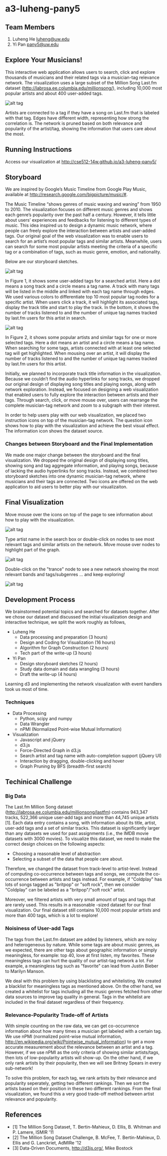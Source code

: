 a3-luheng-pany5
===============

## Team Members

1. Luheng He luheng@uw.edu
2. Yi Pan pany5@uw.edu

## Explore Your Musicians!
This interactive web application allows users to search, click and explore thousands of musicians and their related tags via a musician-tag relevance network. The visualization uses a large subset of the Million Song Last.fm dataset (http://labrosa.ee.columbia.edu/millionsong/), including 10,000 most popular artists and about 400 user-added tags. 
 
![alt tag](https://raw.github.com/CSE512-14W/a3-luheng-pany5/master/writeup/preview.png)

Artists are connected to a tag if they have a song on Last.fm that is labeled with that tag. Edges have different width, representing how strong the correlation is. The network is pruned based on both relevance and popularity of the artist/tag, showing the information that users care about the most.

## Running Instructions

Access our visualization at http://cse512-14w.github.io/a3-luheng-pany5/

## Storyboard

We are inspired by Google’s Music Timeline from Google Play Music, available at http://research.google.com/bigpicture/music/#.

The Music Timeline “shows genres of music waxing and waning” from 1950 to 2010. The visualization focuses on different music genres and shows each genre’s popularity over the past half a century. However, it tells little about users’ experiences and feedbacks for listening to different types of music. This idea inspired us to design a dynamic music network, where people can freely explore the interaction between artists and user-added tags. Our original goal of the web visualization was to enable users to search for an artist’s most popular tags and similar artists.  Meanwhile, users can search for some most popular artists meeting the criteria of a specific tag or a combination of tags, such as music genre, emotion, and nationality. 

Below are our storyboard sketches. 


![alt tag](https://github.com/CSE512-14W/a3-luheng-pany5/raw/master/writeup/fig1.png)


In Figure 1, it shows some user-added tags for a searched artist. Here a dot means a song track and a circle means a tag name. A track with many tags will be listed in the middle and linked with each tag name through edges. We used various colors to differentiate top 10 most popular tag nodes for a specific artist. When users click a track, it will highlight its associated tags, display the track title and start to play the track. In the bottom, it shows the number of tracks listened to and the number of unique tag names tracked by last.fm users for this artist in search. 


![alt tag](https://github.com/CSE512-14W/a3-luheng-pany5/raw/master/writeup/fig2.png)


In Figure 2, it shows some popular artists and similar tags for one or more selected tags. Here a dot means an artist and a circle means a tag name. When searching for some tags, artists connected with at least one selected tag will get highlighted. When mousing over an artist, it will display the number of tracks listened to and the number of unique tag names tracked by last.fm users for this artist. 

Initially, we planned to incorporate track title information in the visualization. Because we couldn’t find the audio hyperlinks for song tracks, we dropped our original design of displaying song titles and playing songs, along with network exploration. Instead, we focused on designing a web visualization that enabled users to fully explore the interaction between artists and their tags. Through search, click, or move mouse over, users can rearrange the complete musician-tag network and zoom to a subgraph with their interest. 

In order to help users play with our web visualization, we placed two instruction icons on top of the musician-tag network. The question icon shows how to play with the visualization and achieve the best visual effect. The information icon shows the dataset source. 


### Changes between Storyboard and the Final Implementation

We made one major change between the storyboard and the final visualization.  We dropped the original design of displaying song titles, showing song and tag aggregate information, and playing songs, because of lacking the audio hyperlinks for song tracks. Instead, we combined two storyboard sketches into one dynamic musician-tag network, where musicians and their tags are connected. Two icons are offered on the web application to aid users to better play with our visualizaiton. 


## Final Visualization


Move mouse over the icons on top of the page to see information about how to play with the visualization.

![alt tag](https://raw.github.com/CSE512-14W/a3-luheng-pany5/master/writeup/Screen%20Shot%202014-02-10%20at%201.41.53%20PM.png)

Type artist name in the search box or double-click on nodes to see most relevant tags and similar artists on the network. Move mouse over nodes to highlight part of the graph.

![alt tag](https://raw.github.com/CSE512-14W/a3-luheng-pany5/master/writeup/Screen%20Shot%202014-02-10%20at%201.22.30%20PM.png)

Double-click on the "trance" node to see a new network showing the most relevant bands and tags/subgenres ... and keep exploring!

![alt tag](https://raw.github.com/CSE512-14W/a3-luheng-pany5/master/writeup/trance.png)


## Development Process

We brainstormed potential topics and searched for datasets together. After we chose our dataset and discussed the initial visualization design and interactive technique, we split the work roughly as follows,
- Luheng He
  -	Data processing and preparation				        (3 hours) 	
  -	Design and Coding for Visualization			      (16 hours)
  -	Algorithm for Graph Construction				      (2 hours)
  -	Tech part of the write-up					            (3 hours)
- Yi Pan
  -	Design storyboard sketches				            (2 hours)
  -	Study data domain and data wrangling 		    	(3 hours)
  - Draft the write-up                    				(4 hours)

Learning d3 and implementing the network visualization with event handlers took us most of time.

### Techniques
- Data Processing
  - Python, scipy and numpy
  - Data Wrangler
  - nPMI (Normalized Point-wise Mutual Information)
- Visualization
  - Javascript and jQuery
  - d3.js
  - Force-Directed Graph in d3.js
  - Search artist and tag name with auto-completion support (jQuery UI)
  - Interaction by dragging, double-clicking and hover
  - Graph Pruning by BFS (breadth-first search)

## Techinical Challenge

### Big Data
The Last.fm Million Song dataset (http://labrosa.ee.columbia.edu/millionsong/lastfm) contains 943,347 tracks, 522,366 unique user-add tags and more than 44,745 unique artists [1]. Each data entry contains a song, with information about its title, artist, user-add tags and a set of similar tracks. This dataset is significantly larger than any datasets we used for past assignments (i.e., the IMDB movie datasets with 3000 movies). To visualize this dataset, we need to make the correct design choices on the following aspects:
- Choosing a reasonable level of abstraction
- Selecting a subset of the data that people care about.

Therefore, we changed the dataset from track-level to artist-level. Instead of computing co-occurrence between tags and songs, we compute the co-occurrence between artists and tags instead. For example, if "Coldplay" has lots of songs tagged as "britpop" or "soft rock", then we consider "Coldplay" can be labeled as a "britpop"/"soft rock" artist. 

Moreover, we filtered artists with very small amount of tags and tags that are rarely used. This results in a reasonable -sized dataset for our final visualization. Our final dataset still contains 10,000 most popular artists and more than 400 tags, which is a lot to explore!

### Noisiness of User-add Tags
The tags from the Last.fm dataset are added by listeners, which are noisy and heterogeneous by nature. While some tags are about music genres, as we expected, there are other tags about geographic information or simply meaningless, for example: top 40, love at first listen, my favorites. These meaningless tags can hurt the quality of our artist-tag network a lot. For example, a meaningless tag such as "favorite" can lead from Justin Bieber to Marilyn Manson.

We deal with this problem by using blacklisting and whitelisting. We created a blacklist for meaningless tags as mentioned above. On the other hand, we created a whitelist for tags including all the music genres fetched from other data sources to improve tag quality in general. Tags in the whitelist are included in the final dataset regardless of their frequency.

### Relevance-Popularity Trade-off of Artists
With simple counting on the raw data, we can get co-occurrence information about how many times a musician get labeled with a certain tag. We use nPMI (normalized point-wise mutual information, http://en.wikipedia.org/wiki/Pointwise_mutual_information) to get a more accurate measurement about the relevance between an artist and a tag. However, if we use nPMI as the only criteria of showing similar artists/tags, then lots of low-popularity artists will show-up. On the other hand, if we only rank artists by their popularity, then we will see Britney Spears in every sub-network!

To solve this problem, for each tag, we rank artists by their relevance and popularity seperately, getting two different rankings. Then we sort the artists based on their position in these two different rankings. From the final visualization, we found this a very good trade-off method between artist relevance and popularity.


## References
- [1] The Million Song Dataset, T. Bertin-Mahieux, D. Ellis, B. Whitman and P. Lamere, ISMIR '11
- [2] The Million Song Dataset Challenge, B. McFee, T. Bertin-Mahieux, D. Ellis and G. Lanckriet, AdMIRe '12
- [3] Data-Driven Documents, http://d3js.org/, Mike Bostock

